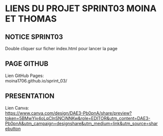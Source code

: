 # LIENS DU PROJET SPRINT03 MOINA ET THOMAS

## NOTICE SPRINT03<br>
Double cliquer sur ficher index.html pour lancer la page

## PAGE GITHUB<br>
Lien GitHub Pages:<br>
moina1706.github.io/sprint_03/

## PRESENTATION<br>
Lien Canva:<br>
https://www.canva.com/design/DAE3-Pb0pnA/share/preview?token=5BMwYjv4oLqClnSNCjNNKw&role=EDITOR&utm_content=DAE3-Pb0pnA&utm_campaign=designshare&utm_medium=link&utm_source=sharebutton

